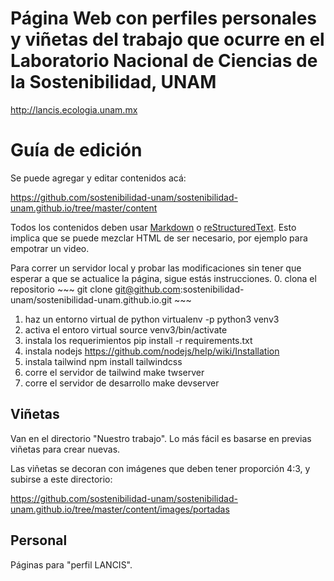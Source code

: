 # Página Web con perfiles personales y viñetas del trabajo que ocurre en el Laboratorio Nacional de Ciencias de la Sostenibilidad, UNAM

http://lancis.ecologia.unam.mx


# Guía de edición

Se puede agregar y editar contenidos acá:

<https://github.com/sostenibilidad-unam/sostenibilidad-unam.github.io/tree/master/content>

Todos los contenidos deben usar [Markdown](https://duckduckgo.com/?q=gu%C3%ADa+de+markdown&ia=web) o [reStructuredText](https://guia-de-restructuredtext.readthedocs.io/es/latest/ch_primeros_pasos.html). Esto implica que se puede mezclar HTML de ser necesario, por ejemplo para empotrar un video.

Para correr un servidor local y probar las modificaciones sin tener que esperar a que se actualice la página, sigue estás instrucciones.
0. clona el repositorio
    ~~~
    git clone git@github.com:sostenibilidad-unam/sostenibilidad-unam.github.io.git
    ~~~
1. haz un entorno virtual de python
    virtualenv -p python3 venv3
2. activa el entoro virtual
    source venv3/bin/activate
3. instala los requerimientos 
    pip install -r requirements.txt
4. instala nodejs
    https://github.com/nodejs/help/wiki/Installation
5. instala tailwind
    npm install tailwindcss
6. corre el servidor de tailwind
    make twserver
7. corre el servidor de desarrollo
    make devserver


## Viñetas

Van en el directorio "Nuestro trabajo". Lo más fácil es basarse en previas viñetas para crear nuevas.

Las viñetas se decoran con imágenes que deben tener proporción 4:3, y subirse a este directorio:

<https://github.com/sostenibilidad-unam/sostenibilidad-unam.github.io/tree/master/content/images/portadas>

## Personal

Páginas para "perfil LANCIS".


